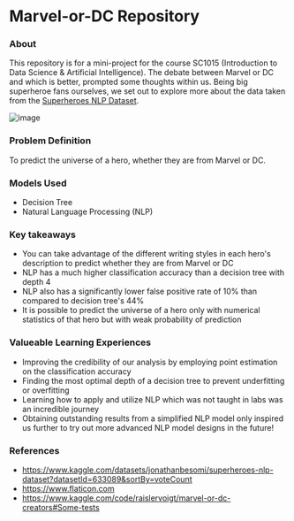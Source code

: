 # Marvel-or-DC Repository
### About
This repository is for a mini-project for the course SC1015 (Introduction to Data Science & Artificial Intelligence). The debate between Marvel or DC and which is better, prompted some thoughts within us. Being big superheroe fans ourselves, we set out to explore more about the data taken from the [Superheroes NLP Dataset](https://www.kaggle.com/datasets/jonathanbesomi/superheroes-nlp-dataset?datasetId=633089&sortBy=voteCount).

![image](https://user-images.githubusercontent.com/104261859/164895966-ef953792-4fb5-40e3-b26a-e51b1b754d6b.png)

### Problem Definition
To predict the universe of a hero, whether they are from Marvel or DC.

### Models Used
- Decision Tree
- Natural Language Processing (NLP)

### Key takeaways
- You can take advantage of the different writing styles in each hero's description to predict whether they are from Marvel or DC 
- NLP has a much higher classification accuracy than a decision tree with depth 4
- NLP also has a significantly lower false positive rate of 10% than compared to decision tree's 44%
- It is possible to predict the universe of a hero only with numerical statistics of that hero but with weak probability of prediction

### Valueable Learning Experiences
- Improving the credibility of our analysis by employing point estimation on the classification accuracy
- Finding the most optimal depth of a decision tree to prevent underfitting or overfitting
- Learning how to apply and utilize NLP which was not taught in labs was an incredible journey
- Obtaining outstanding results from a simplified NLP model only inspired us further to try out more advanced NLP model designs in the future!




### References
- https://www.kaggle.com/datasets/jonathanbesomi/superheroes-nlp-dataset?datasetId=633089&sortBy=voteCount
- https://www.flaticon.com
- https://www.kaggle.com/code/raislervoigt/marvel-or-dc-creators#Some-tests
